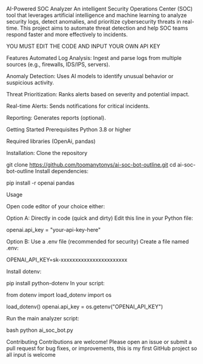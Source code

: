 AI-Powered SOC Analyzer
An intelligent Security Operations Center (SOC) tool that leverages artificial intelligence and machine learning to analyze security logs, detect anomalies, and prioritize cybersecurity threats in real-time. This project aims to automate threat detection and help SOC teams respond faster and more effectively to incidents.

YOU MUST EDIT THE CODE AND INPUT YOUR OWN API KEY

Features
Automated Log Analysis: Ingest and parse logs from multiple sources (e.g., firewalls, IDS/IPS, servers).

Anomaly Detection: Uses AI models to identify unusual behavior or suspicious activity.

Threat Prioritization: Ranks alerts based on severity and potential impact.

Real-time Alerts: Sends notifications for critical incidents.

Reporting: Generates reports (optional).

Getting Started
Prerequisites
Python 3.8 or higher

Required libraries (OpenAi, pandas)

Installation:
Clone the repository

git clone https://github.com/toomanytonys/ai-soc-bot-outline.git
cd ai-soc-bot-outline
Install dependencies:


pip install -r openai pandas


Usage

Open code editor of your choice either:

Option A: Directly in code (quick and dirty)
Edit this line in your Python file:

openai.api_key = "your-api-key-here"


Option B: Use a .env file (recommended for security)
Create a file named .env:

OPENAI_API_KEY=sk-xxxxxxxxxxxxxxxxxxxxxxx

Install dotenv:

pip install python-dotenv
In your script:


from dotenv import load_dotenv
import os

load_dotenv()
openai.api_key = os.getenv("OPENAI_API_KEY")

Run the main analyzer script:

bash
python ai_soc_bot.py

Contributing
Contributions are welcome! Please open an issue or submit a pull request for bug fixes, or improvements, this is my first GitHub project so all input is welcome


